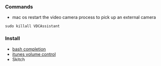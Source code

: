 ### Commands

*  mac os restart the video camera process to pick up an external camera
```
sudo killall VDCAssistant
```
### Install

* [bash completion](https://github.com/bobthecow/git-flow-completion/wiki/Install-Bash-git-completion)
* [itunes volume control](https://github.com/alberti42/iTunes-Volume-Control)
* Skitch
